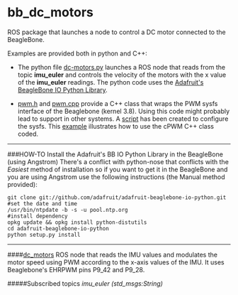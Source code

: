 bb_dc_motors
==================

ROS package that launches a node to control a DC motor connected to the BeagleBone.

Examples are provided both in python and C++: 
* The python file [dc-motors.py](https://github.com/vmayoral/bb_dc_motors/blob/master/scripts/dc-motors.py) launches a ROS node that reads from the topic **imu_euler** and controls the velocity of the motors with the x value of the **imu_euler** readings. The python code uses the 
[Adafruit's BeagleBone IO Python Library](https://github.com/adafruit/adafruit-beaglebone-io-python.git).

* [pwm.h](https://github.com/vmayoral/bb_dc_motors/blob/master/src/pwm.h) and [pwm.cpp](https://github.com/vmayoral/bb_dc_motors/blob/master/src/pwm.cpp) provide a C++ class that wraps the PWM sysfs interface of the Beaglebone (kernel 3.8). Using this code might probably lead to support in other systems. A [script](https://github.com/vmayoral/bb_dc_motors/tree/master/scripts/config_P9_16.sh) has been created to configure the sysfs. This [example](https://github.com/vmayoral/bb_dc_motors/tree/master/src/example_P9_16.cpp) illustrates how to use the cPWM C++ class coded.

-----

###HOW-TO Install the Adafruit's BB IO Python Library in the BeagleBone (using Angstrom)
There's a conflict with python-nose that conflicts with the *Easiest* method of installation so if you want to get it in the BeagleBone and you are using Angstrom use the following instructions (the Manual method provided):

```Shell
git clone git://github.com/adafruit/adafruit-beaglebone-io-python.git
#set the date and time
/usr/bin/ntpdate -b -s -u pool.ntp.org
#install dependency
opkg update && opkg install python-distutils
cd adafruit-beaglebone-io-python
python setup.py install
```
-----


####[dc_motors](https://github.com/vmayoral/bb_dc_motors/blob/master/scripts/dc-motors.py)
ROS node that reads the IMU values and modulates the motor speed using PWM according to the x-axis values of the IMU. It uses Beaglebone's EHRPWM pins P9_42 and P9_28.

#####Subscribed topics
*imu_euler (std_msgs:String)*

